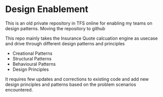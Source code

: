 # Design Enablement
This is an old private repository in TFS online for enabling my teams on design patterns.
Moving the repository to github 

This repo mainly takes the Insurance Quote calcuation engine as usecase and drive through different design patterns and principles
  * Creational Patterns
  * Structural Patterns
  * Behavioural Patterns
  * Design Principles
  
It requires few updates and corrections to existing code and add new design principles and patterns based on the problem scenarios encountered.
